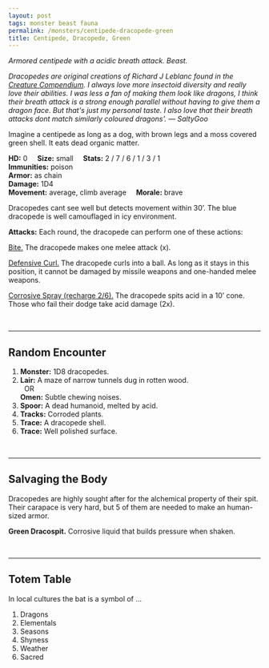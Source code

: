 ```yaml
---
layout: post
tags: monster beast fauna
permalink: /monsters/centipede-dracopede-green
title: Centipede, Dracopede, Green
---
```


*Armored centipede with a acidic breath attack. Beast.*

<span class="alchemy"> *Dracopedes are original creations of Richard J Leblanc found in the [Creature Compendium](https://www.drivethrurpg.com/product/147588/CC1-Creature-Compendium). I always love more insectoid diversity and really love their abilities. I was less a fan of making them look like dragons, I think their breath attack is a strong enough parallel without having to give them a dragon face. But that's just my personal taste. I also love that their breath attacks dont match similarly coloured dragons'. — SaltyGoo* </span>

Imagine a centipede as long as a dog, with brown legs and a moss covered green shell. It eats dead organic matter.

**HD:** 0  &nbsp; &nbsp;  **Size:** small &nbsp; &nbsp; **Stats:** 2 / 7 / 6 / 1 / 3 / 1  <br>
**Immunities:** poison<br>
**Armor:** as chain <br>
**Damage:** 1D4 <br>
**Movement:** average, climb average &nbsp; &nbsp; **Morale:** brave <br>

Dracopedes cant see well but detects movement within 30’. The blue dracopede is well camouflaged in icy environment.

**Attacks:** Each round, the dracopede can perform one of these actions:

<ins>Bite.</ins> The dracopede makes one melee attack (x).

<ins>Defensive Curl.</ins> The dracopede curls into a ball. As long as it stays in this position, it cannot be damaged by missile weapons and one-handed melee weapons.

<ins>Corrosive Spray (recharge 2/6).</ins> The dracopede spits acid in a 10’ cone. Those who fail their dodge take acid damage (2x).

<br>

---

## Random Encounter

1. **Monster:** 1D8 dracopedes.
1. **Lair:** A maze of narrow tunnels dug in rotten wood. <br>	&nbsp; OR <br>	**Omen:** Subtle chewing noises.
1. **Spoor:** A dead humanoid, melted by acid.
1. **Tracks:** Corroded plants.
1. **Trace:** A dracopede shell. 
1. **Trace:** Well polished surface.

<br>

---

## Salvaging the Body

Dracopedes are highly sought after for the alchemical property of their spit. Their carapace is very hard, but 5 of them are needed to make an human-sized armor.

<span class="alchemy">**Green Dracospit.** Corrosive liquid that builds pressure when shaken.</span>

<br>

---

## Totem Table

In local cultures the bat is a symbol of ...

1. Dragons
1. Elementals
1. Seasons
1. Shyness
1. Weather
1. Sacred 
